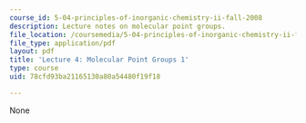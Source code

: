 ```yaml
---
course_id: 5-04-principles-of-inorganic-chemistry-ii-fall-2008
description: Lecture notes on molecular point groups.
file_location: /coursemedia/5-04-principles-of-inorganic-chemistry-ii-fall-2008/78cfd93ba21165130a80a54480f19f18_Lecture_4.pdf
file_type: application/pdf
layout: pdf
title: 'Lecture 4: Molecular Point Groups 1'
type: course
uid: 78cfd93ba21165130a80a54480f19f18

---
```

None